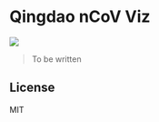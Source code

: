 # Qingdao nCoV Viz

[![](https://github.com/ffflora/qingdao-ncov-viz/workflows/Node/badge.svg)](https://github.com/ffflora/qingdao-ncov-viz/actions)

> To be written

## License

MIT
